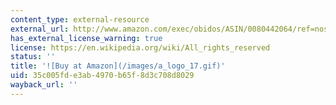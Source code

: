 ```yaml
---
content_type: external-resource
external_url: http://www.amazon.com/exec/obidos/ASIN/0080442064/ref=nosim/mitopencourse-20
has_external_license_warning: true
license: https://en.wikipedia.org/wiki/All_rights_reserved
status: ''
title: '![Buy at Amazon](/images/a_logo_17.gif)'
uid: 35c005fd-e3ab-4970-b65f-8d3c708d8029
wayback_url: ''
---
```

